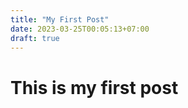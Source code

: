 ```yaml
---
title: "My First Post"
date: 2023-03-25T00:05:13+07:00
draft: true
---
```


# This is my first post

